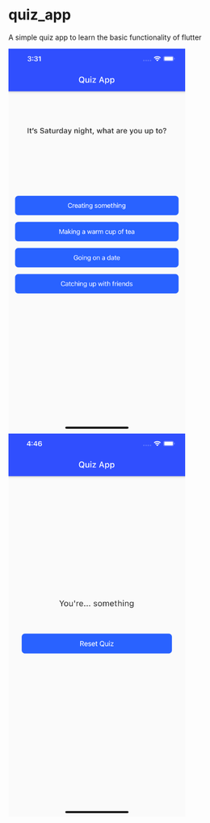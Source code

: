 # quiz_app

A simple quiz app to learn the basic functionality of flutter

<img src="/Screenshots/one.png" alt="Screenshot" width="350">
<img src="/Screenshots/two.png" alt="Screenshot" width="350">

